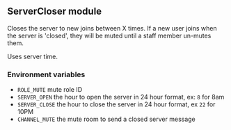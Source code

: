 ## ServerCloser module
Closes the server to new joins between X times. If a new user joins when the server is 'closed', they will be muted until a staff member un-mutes them. 

Uses server time.

### Environment variables
- `ROLE_MUTE` mute role ID
- `SERVER_OPEN` the hour to open the server in 24 hour format, ex: `8` for 8am
- `SERVER_CLOSE` the hour to close the server in 24 hour format, ex `22` for 10PM
- `CHANNEL_MUTE` the mute room to send a closed server message